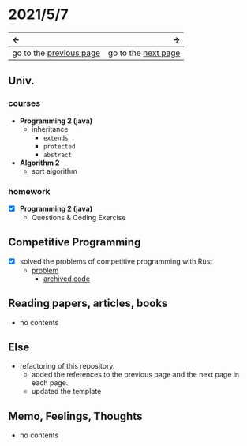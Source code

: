 # 2021/5/7
|←|→|
|:---|---:|
go to the [previous page](./6th.md) | go to the [next page](./8th.md)

## Univ.
### courses
- **Programming 2 (java)**
    - inheritance
        - `extends`
        - `protected`
        - `abstract`
- **Algorithm 2**
    - sort algorithm

### homework
- [x] **Programming 2 (java)**
    - Questions & Coding Exercise

## Competitive Programming
- [x] solved the problems of competitive programming with Rust
    - [problem](https://atcoder.jp/contests/abc186/tasks/abc186_c)
        - [archived code](https://github.com/OtsuKotsu/training_rust/blob/main/archive/ABC/ABC186/c.rs)

## Reading papers, articles, books
- no contents

## Else
- refactoring of this repository.
    - added the references to the previous page and the next page in each page.
    - updated the template

## Memo, Feelings, Thoughts
- no contents
